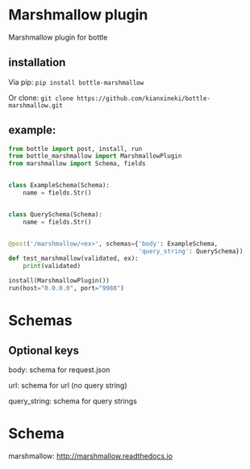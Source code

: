 # Marshmallow plugin
Marshmallow plugin for bottle

## installation

Via pip:
```pip install bottle-marshmallow```

Or clone:
```git clone https://github.com/kianxineki/bottle-marshmallow.git```


## example:
```python
from bottle import post, install, run
from bottle_marshmallow import MarshmallowPlugin
from marshmallow import Schema, fields


class ExampleSchema(Schema):
    name = fields.Str()


class QuerySchema(Schema):
    name = fields.Str()


@post('/marshmallow/<ex>', schemas={'body': ExampleSchema,
                                    'query_string': QuerySchema})
def test_marshmallow(validated, ex):
    print(validated)

install(MarshmallowPlugin())
run(host="0.0.0.0", port="9988")

```

# Schemas

## Optional keys

body: schema for request.json

url: schema for url (no query string)

query_string: schema for query strings

# Schema

marshmallow: http://marshmallow.readthedocs.io
